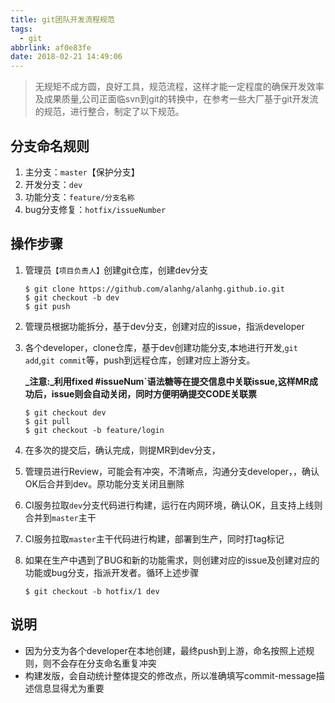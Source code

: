 ```yaml
---
title: git团队开发流程规范
tags:
  - git
abbrlink: af0e83fe
date: 2018-02-21 14:49:06
---
```

> 无规矩不成方圆，良好工具，规范流程，这样才能一定程度的确保开发效率及成果质量,公司正面临svn到git的转换中，在参考一些大厂基于git开发流的规范，进行整合，制定了以下规范。


## 分支命名规则
1. 主分支：`master`【保护分支】
2. 开发分支：`dev`
3. 功能分支：`feature/分支名称`
4. bug分支修复：`hotfix/issueNumber`

## 操作步骤

1.  管理员`【项目负责人】`创建git仓库，创建dev分支
    ```
    $ git clone https://github.com/alanhg/alanhg.github.io.git
    $ git checkout -b dev
    $ git push
    ```

2.  管理员根据功能拆分，基于dev分支，创建对应的issue，指派developer
3.  各个developer，clone仓库，基于dev创建功能分支,本地进行开发,`git add`,`git commit`等，push到远程仓库，创建对应上游分支。
    
    **_注意:_利用fixed #issueNum`语法糖等在提交信息中关联issue,这样MR成功后，issue则会自动关闭，同时方便明确提交CODE关联票**

    ```
    $ git checkout dev
    $ git pull 
    $ git checkout -b feature/login
    
    ```
4.  在多次的提交后，确认完成，则提MR到dev分支，
5.  管理员进行Review，可能会有冲突，不清晰点，沟通分支developer，，确认OK后合并到dev。原功能分支关闭且删除
6.  CI服务拉取`dev`分支代码进行构建，运行在内网环境，确认OK，且支持上线则合并到`master`主干
7.  CI服务拉取`master`主干代码进行构建，部署到生产，同时打tag标记
8.  如果在生产中遇到了BUG和新的功能需求，则创建对应的issue及创建对应的功能或bug分支，指派开发者。循环上述步骤
    
    ```
    $ git checkout -b hotfix/1 dev

    ```
    
## 说明
+ 因为分支为各个developer在本地创建，最终push到上游，命名按照上述规则，则不会存在分支命名重复冲突
+ 构建发版，会自动统计整体提交的修改点，所以准确填写commit-message描述信息显得尤为重要